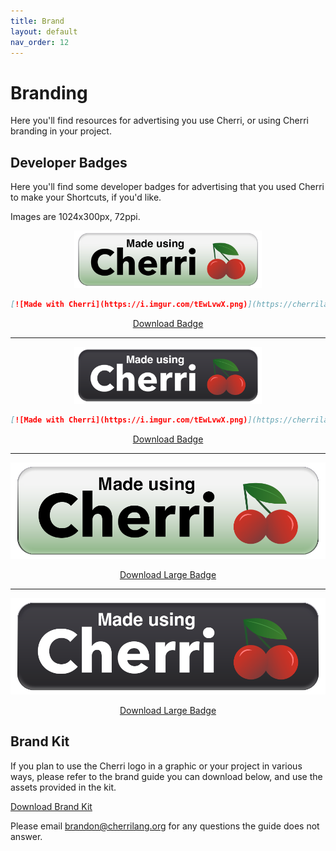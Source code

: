 ```yaml
---
title: Brand
layout: default
nav_order: 12
---
```


# Branding

Here you'll find resources for advertising you use Cherri, or using Cherri branding in your project.

## Developer Badges

Here you'll find some developer badges for advertising that you used Cherri to make your Shortcuts, if you'd like.

Images are 1024x300px, 72ppi.

<div style="text-align: center">

<img src="/assets/badge.png" width="300" alt="Standard Badge"/><br/>

```markdown
[![Made with Cherri](https://i.imgur.com/tEwLvwX.png)](https://cherrilang.org)
```

<a href="/assets/badge_1x.png" download="Cherri Badge.png" class="btn btn-red" target="_blank">Download Badge</a>

<hr/>

<img src="/assets/badge_dark.png" width="300" alt="Dark Backgorund Badge"/><br/>

```markdown
[![Made with Cherri](https://i.imgur.com/tEwLvwX.png)](https://cherrilang.org)
```

<a href="/assets/badge_dark_1x.png" download="Cherri Badge Dark.png" class="btn btn-red" target="_blank">Download Badge</a>

<hr/>

<img src="/assets/badge.png" width="1024" alt="Standard Badge"/><br/>

<a href="/assets/badge.png" download="Cherri Badge Large.png" class="btn btn-red" target="_blank">Download Large Badge</a>

<hr/>

<img src="/assets/badge_dark.png" width="1024" alt="Dark Backgorund Large Badge"/><br/>

<a href="/assets/badge_dark.png" download="Cherri Badge Large Dark.png" class="btn btn-red" target="_blank">Download Large Badge</a>

</div>

## Brand Kit

If you plan to use the Cherri logo in a graphic or your project in various ways, please refer to the brand guide you can download below, and use the assets provided in the kit.

<a href="/assets/cherri-brand-kit.zip" download="Cherri Brand Kit.zip" class="btn btn-red" target="_blank">Download Brand Kit</a>

Please email [brandon@cherrilang.org](mailto:brandon@cherrilang.org) for any questions the guide does not answer.
